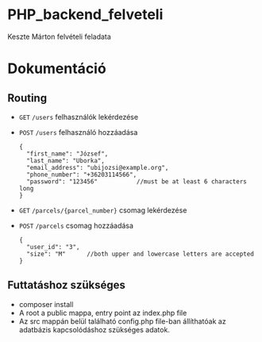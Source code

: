 # PHP_backend_felveteli
Keszte Márton felvételi feladata
# Dokumentáció
## Routing

* `GET` `/users` felhasználók lekérdezése
* `POST` `/users` felhasználó hozzáadása
  
    ```
    {
      "first_name": "József",
      "last_name": "Uborka",
      "email_address": "ubijozsi@example.org",
      "phone_number": "+36203114566",
      "password": "123456"           //must be at least 6 characters long
    }
    ```
* `GET` `/parcels/{parcel_number}` csomag lekérdezése
* `POST` `/parcels` csomag hozzáadása
  
    ```
    {
      "user_id": "3",
      "size": "M"      //both upper and lowercase letters are accepted
    }
    ```

## Futtatáshoz szükséges
* composer install
* A root a public mappa, entry point az index.php file
* Az src mappán belül található config.php file-ban állíthatóak az adatbázis kapcsolódáshoz szükséges adatok.
